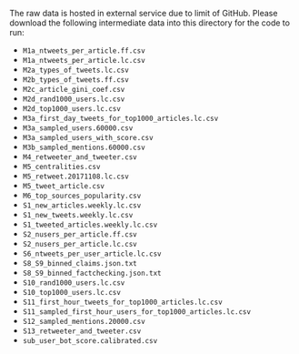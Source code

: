 The raw data is hosted in external service due to limit of GitHub. Please download the following intermediate data into this directory for the code to run:

- `M1a_ntweets_per_article.ff.csv`
- `M1a_ntweets_per_article.lc.csv`
- `M2a_types_of_tweets.lc.csv`
- `M2b_types_of_tweets.ff.csv`
- `M2c_article_gini_coef.csv`
- `M2d_rand1000_users.lc.csv`
- `M2d_top1000_users.lc.csv`
- `M3a_first_day_tweets_for_top1000_articles.lc.csv`
- `M3a_sampled_users.60000.csv`
- `M3a_sampled_users_with_score.csv`
- `M3b_sampled_mentions.60000.csv`
- `M4_retweeter_and_tweeter.csv`
- `M5_centralities.csv`
- `M5_retweet.20171108.lc.csv`
- `M5_tweet_article.csv`
- `M6_top_sources_popularity.csv`
- `S1_new_articles.weekly.lc.csv`
- `S1_new_tweets.weekly.lc.csv`
- `S1_tweeted_articles.weekly.lc.csv`
- `S2_nusers_per_article.ff.csv`
- `S2_nusers_per_article.lc.csv`
- `S6_ntweets_per_user_article.lc.csv`
- `S8_S9_binned_claims.json.txt`
- `S8_S9_binned_factchecking.json.txt`
- `S10_rand1000_users.lc.csv`
- `S10_top1000_users.lc.csv`
- `S11_first_hour_tweets_for_top1000_articles.lc.csv`
- `S11_sampled_first_hour_users_for_top1000_articles.lc.csv`
- `S12_sampled_mentions.20000.csv`
- `S13_retweeter_and_tweeter.csv`
- `sub_user_bot_score.calibrated.csv`
